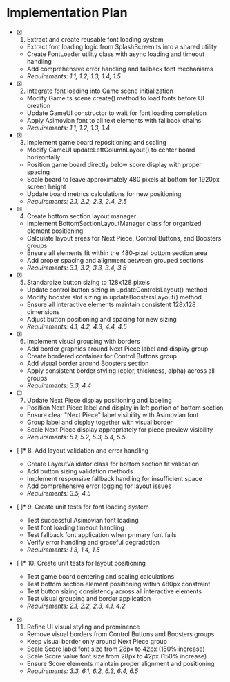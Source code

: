# Implementation Plan

- [x] 1. Extract and create reusable font loading system

  - Extract font loading logic from SplashScreen.ts into a shared utility
  - Create FontLoader utility class with async loading and timeout handling
  - Add comprehensive error handling and fallback font mechanisms
  - _Requirements: 1.1, 1.2, 1.3, 1.4, 1.5_

- [x] 2. Integrate font loading into Game scene initialization

  - Modify Game.ts scene create() method to load fonts before UI creation
  - Update GameUI constructor to wait for font loading completion
  - Apply Asimovian font to all text elements with fallback chains
  - _Requirements: 1.1, 1.2, 1.3, 1.4_

- [x] 3. Implement game board repositioning and scaling

  - Modify GameUI updateLeftColumnLayout() to center board horizontally
  - Position game board directly below score display with proper spacing
  - Scale board to leave approximately 480 pixels at bottom for 1920px screen height
  - Update board metrics calculations for new positioning
  - _Requirements: 2.1, 2.2, 2.3, 2.4, 2.5_

- [x] 4. Create bottom section layout manager

  - Implement BottomSectionLayoutManager class for organized element positioning
  - Calculate layout areas for Next Piece, Control Buttons, and Boosters groups
  - Ensure all elements fit within the 480-pixel bottom section area
  - Add proper spacing and alignment between grouped sections
  - _Requirements: 3.1, 3.2, 3.3, 3.4, 3.5_

- [x] 5. Standardize button sizing to 128x128 pixels

  - Update control button sizing in updateControlsLayout() method
  - Modify booster slot sizing in updateBoostersLayout() method
  - Ensure all interactive elements maintain consistent 128x128 dimensions
  - Adjust button positioning and spacing for new sizing
  - _Requirements: 4.1, 4.2, 4.3, 4.4, 4.5_

- [x] 6. Implement visual grouping with borders

  - Add border graphics around Next Piece label and display group
  - Create bordered container for Control Buttons group
  - Add visual border around Boosters section
  - Apply consistent border styling (color, thickness, alpha) across all groups
  - _Requirements: 3.3, 4.4_

- [ ] 7. Update Next Piece display positioning and labeling

  - Position Next Piece label and display in left portion of bottom section
  - Ensure clear "Next Piece" label visibility with Asimovian font
  - Group label and display together with visual border
  - Scale Next Piece display appropriately for piece preview visibility
  - _Requirements: 5.1, 5.2, 5.3, 5.4, 5.5_

- [ ]\* 8. Add layout validation and error handling

  - Create LayoutValidator class for bottom section fit validation
  - Add button sizing validation methods
  - Implement responsive fallback handling for insufficient space
  - Add comprehensive error logging for layout issues
  - _Requirements: 3.5, 4.5_

- [ ]\* 9. Create unit tests for font loading system

  - Test successful Asimovian font loading
  - Test font loading timeout handling
  - Test fallback font application when primary font fails
  - Verify error handling and graceful degradation
  - _Requirements: 1.3, 1.4, 1.5_

- [ ]\* 10. Create unit tests for layout positioning

  - Test game board centering and scaling calculations
  - Test bottom section element positioning within 480px constraint
  - Test button sizing consistency across all interactive elements
  - Test visual grouping and border application
  - _Requirements: 2.1, 2.2, 2.3, 4.1, 4.2_


- [x] 11. Refine UI visual styling and prominence

  - Remove visual borders from Control Buttons and Boosters groups
  - Keep visual border only around Next Piece group
  - Scale Score label font size from 28px to 42px (150% increase)
  - Scale Score value font size from 28px to 42px (150% increase)
  - Ensure Score elements maintain proper alignment and positioning
  - _Requirements: 3.3, 6.1, 6.2, 6.3, 6.4, 6.5_
